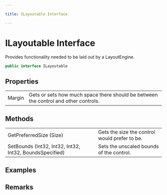 ```yaml
---

title: ILayoutable Interface

---
```


# ILayoutable Interface

Provides functionality needed to be laid out by a LayoutEngine.

```csharp
public interface ILayoutable 
```

## Properties

<table>
<tr><td>Margin</td><td>Gets or sets how much space there should be between the control and other controls.</td></tr>
</table>

## Methods

<table>
<tr><td>GetPreferredSize (Size)</td><td>Gets the size the control would prefer to be.</td></tr>
<tr><td>SetBounds (Int32, Int32, Int32, Int32, BoundsSpecified)</td><td>Sets the unscaled bounds of the control.</td></tr>
</table>

<!-- Only change content below this line, anything above this line will be lost when regenerated. -->

## Examples

## Remarks


